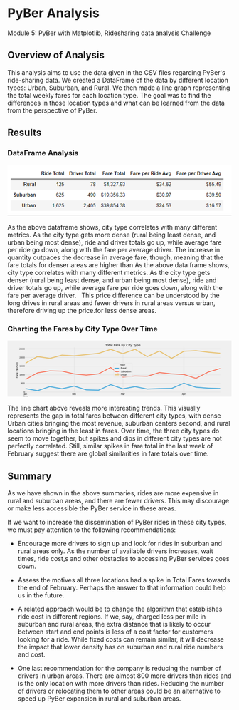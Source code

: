 # PyBer Analysis
Module 5: PyBer with Matplotlib, Ridesharing data analysis Challenge


## Overview of Analysis
This analysis aims to use the data given in the CSV files regarding PyBer's ride-sharing data. 
We created a DataFrame of the data by different location types: Urban, Suburban, and Rural. We then made a line graph representing the total weekly fares for each location type. The goal was to find the differences in those location types and what can be learned from the data from the perspective of PyBer.

## Results

### DataFrame Analysis

![Dataframe summary](analysis/pyber_df_summary.PNG)

As the above dataframe shows, city type correlates with many different metrics. As the city type gets more dense (rural being least dense, and urban being most dense), ride and driver totals go up, while average fare per ride go down, along with the fare per average driver. The increase in quantity outpaces the decrease in average fare, though, meaning that the fare totals for denser areas are higher than As the above data frame shows, city type correlates with many different metrics. As the city type gets denser (rural being least dense, and urban being most dense), ride and driver totals go up, while average fare per ride goes down, along with the fare per average driver.
 
This price difference can be understood by the long drives in rural areas and fewer drivers in rural areas versus urban, therefore driving up the price.for less dense areas. 

### Charting the Fares by City Type Over Time

![Line chart](analysis/PyBer_fare_summary.png)

The line chart above reveals more interesting trends. This visually represents the gap in total fares between different city types, with dense Urban cities bringing the most revenue, suburban centers second, and rural locations bringing in the least in fares. Over time, the three city types do seem to move together, but spikes and dips in different city types are not perfectly correlated. Still, similar spikes in fare total in the last week of February suggest there are global similarities in fare totals over time.

## Summary

As we have shown in the above summaries, rides are more expensive in rural and suburban areas, and there are fewer drivers. This may discourage or make less accessible the PyBer service in these areas. 

If we want to increase the dissemination of PyBer rides in these city types, we must pay attention to the following recommendations:

- Encourage more drivers to sign up and look for rides in suburban and rural areas only. As the number of available drivers increases, wait times, ride cost,s and other obstacles to accessing PyBer services goes down.

- Assess the motives all three locations had a spike in Total Fares towards the end of February. Perhaps the answer to that information could help us in the future.

- A related approach would be to change the algorithm that establishes ride cost in different regions. If we, say, charged less per mile in suburban and rural areas, the extra distance that is likely to occur between start and end points is less of a cost factor for customers looking for a ride. While fixed costs can remain similar, it will decrease the impact that lower density has on suburban and rural ride numbers and cost.

- One last recommendation for the company is reducing the number of drivers in urban areas. There are almost 800 more drivers than rides and is the only location with more drivers than rides. Reducing the number of drivers or relocating them to other areas could be an alternative to speed up PyBer expansion in rural and suburban areas. 
